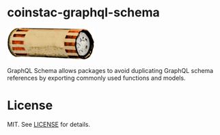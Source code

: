 # coinstac-graphql-schema

<img src="https://raw.githubusercontent.com/MRN-Code/coinstac/master/img/coinstac.png" height="75px">

GraphQL Schema allows packages to avoid duplicating GraphQL schema references by exporting commonly used functions and models.

# License

MIT. See [LICENSE](./LICENSE) for details.
